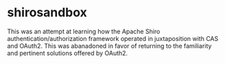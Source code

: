 # shirosandbox

This was an attempt at learning how the Apache Shiro authentication/authorization framework operated in juxtaposition with CAS and OAuth2.  This was abanadoned in favor of returning to the familiarity and pertinent solutions offered by OAuth2.
